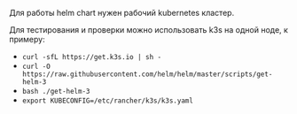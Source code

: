 Для работы helm chart нужен рабочий kubernetes кластер.

Для тестирования и проверки можно использовать k3s на одной ноде, к примеру:
* `curl -sfL https://get.k3s.io | sh -`
* `curl -O https://raw.githubusercontent.com/helm/helm/master/scripts/get-helm-3`
* `bash ./get-helm-3`
* `export KUBECONFIG=/etc/rancher/k3s/k3s.yaml`

